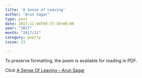 ```yaml
---
title: 'A Sense of Leaving'
author: "Arun Sagar"
type: post
date: 2017-11-04T09:37:56+00:00
year: "2017"
month: "2017/11"
category: poetry
issue: 23

---
```

To preserve formatting, the poem is available for reading in PDF.

Click [A Sense Of Leaving &#8211; Arun Sagar][1]

 [1]: http://bombayliterarymagazine.com/wp-content/uploads/2017/11/A-Sense-Of-Leaving-Arun-Sagar.pdf
